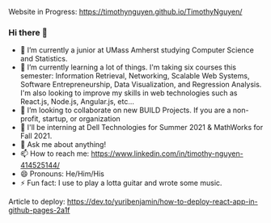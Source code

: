 Website in Progress:
https://timothynguyen.github.io/TimothyNguyen/

### Hi there 👋
- 🔭 I’m currently a junior at UMass Amherst studying Computer Science and Statistics. 
- 🌱 I’m currently learning a lot of things. I'm taking six courses this semester: Information Retrieval, Networking, Scalable Web Systems, Software Entrepreneurship, Data Visualization, and Regression Analysis. I'm also looking to improve my skills in web technologies such as React.js, Node.js, Angular.js, etc...
- 👯 I’m looking to collaborate on new BUILD Projects. If you are a non-profit, startup, or organization 
- 🤔 I'll be interning at Dell Technologies for Summer 2021 & MathWorks for Fall 2021.
- 💬 Ask me about anything!
- 📫 How to reach me: https://www.linkedin.com/in/timothy-nguyen-414525144/
- 😄 Pronouns: He/Him/His
- ⚡ Fun fact: I use to play a lotta guitar and wrote some music.


<!--
**TimothyNguyen/TimothyNguyen** is a ✨ _special_ ✨ repository because its `README.md` (this file) appears on your GitHub profile.

Here are some ideas to get you started:

- 🔭 I’m currently working on ...
- 🌱 I’m currently learning ...
- 👯 I’m looking to collaborate on ...
- 🤔 I’m looking for help with ...
- 💬 Ask me about ...
- 📫 How to reach me: ...
- 😄 Pronouns: ...
- ⚡ Fun fact: ...
-->

Article to deploy: https://dev.to/yuribenjamin/how-to-deploy-react-app-in-github-pages-2a1f